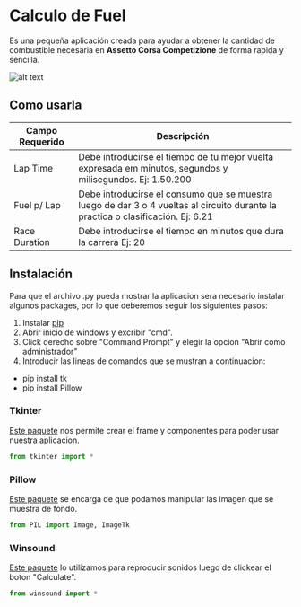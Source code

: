 # Calculo de Fuel
Es una pequeña aplicación creada para ayudar a obtener la cantidad de combustible necesaria en **Assetto Corsa Competizione** de forma rapida y sencilla.

![alt text](https://i.imgur.com/F8DRSal.png)



## Como usarla

| Campo Requerido | Descripción |
| ----------- | ----------- |
| Lap Time | Debe introducirse el tiempo de tu mejor vuelta expresada em minutos, segundos y milisegundos. Ej: 1.50.200 |
| Fuel p/ Lap | Debe introducirse el consumo que se muestra luego de dar 3 o 4 vueltas al circuito durante la practica o clasificación. Ej: 6.21|
| Race Duration | Debe introducirse el tiempo en minutos que dura la carrera Ej: 20|

## Instalación

Para que el archivo .py pueda mostrar la aplicacion sera necesario instalar algunos packages, por lo que deberemos seguir los siguientes pasos:

1. Instalar [pip](https://pypi.org/project/pip/)
2. Abrir inicio de windows y excribir "cmd".
3. Click derecho sobre "Command Prompt" y elegir la opcion "Abrir como administrador"
4. Introducir las lineas de comandos que se mustran a continuacion:

- pip install tk
- pip install Pillow

### Tkinter
[Este paquete](https://docs.python.org/es/3/library/tkinter.html) nos permite crear el frame y componentes para poder usar nuestra aplicacion.
```python
from tkinter import *
```


### Pillow
[Este paquete](https://pillow.readthedocs.io/en/stable/) se encarga de que podamos manipular las imagen que se muestra de fondo.
```python
from PIL import Image, ImageTk
```

### Winsound
[Este paquete](https://docs.python.org/3/library/winsound.html) lo utilizamos para reproducir sonidos luego de clickear el boton "Calculate".
```python
from winsound import *
```



